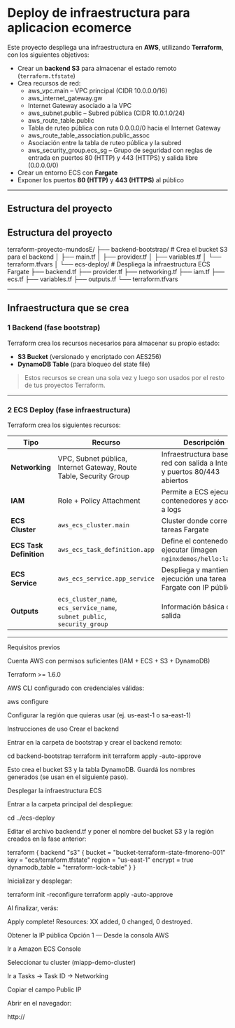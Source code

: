 # Deploy de infraestructura para aplicacion ecomerce

Este proyecto despliega una infraestructura en **AWS**, utilizando **Terraform**, con los siguientes objetivos:

- Crear un **backend S3** para almacenar el estado remoto (`terraform.tfstate`)
- Crea recursos de red:
    - aws_vpc.main – VPC principal (CIDR 10.0.0.0/16)
    - aws_internet_gateway.gw 
    - Internet Gateway asociado a la VPC
    - aws_subnet.public – Subred pública (CIDR 10.0.1.0/24)
    - aws_route_table.public 
    - Tabla de ruteo pública con ruta 0.0.0.0/0 hacia el Internet Gateway
    - aws_route_table_association.public_assoc 
    - Asociación entre la tabla de ruteo pública y la subred
    - aws_security_group.ecs_sg – Grupo de seguridad con reglas de entrada en puertos 80 (HTTP) y 443 (HTTPS) y salida libre (0.0.0.0/0)
- Crear un entorno ECS con **Fargate**
- Exponer los puertos **80 (HTTP)** y **443 (HTTPS)** al público
---

## Estructura del proyecto

## Estructura del proyecto

terraform-proyecto-mundosE/
├── backend-bootstrap/ # Crea el bucket S3 para el backend
│ ├── main.tf
│ ├── provider.tf
│ ├── variables.tf
│ └── terraform.tfvars
│
└── ecs-deploy/ # Despliega la infraestructura ECS Fargate
├── backend.tf
├── provider.tf
├── networking.tf
├── iam.tf
├── ecs.tf
├── variables.tf
├── outputs.tf
└── terraform.tfvars


---

## Infraestructura que se crea

### **1️ Backend (fase bootstrap)**
Terraform crea los recursos necesarios para almacenar su propio estado:

- **S3 Bucket** (versionado y encriptado con AES256)
- **DynamoDB Table** (para bloqueo del state file)

>  Estos recursos se crean una sola vez y luego son usados por el resto de tus proyectos Terraform.

---

### **2️ ECS Deploy (fase infraestructura)**

Terraform crea los siguientes recursos:

| Tipo | Recurso | Descripción |
|------|----------|-------------|
| **Networking** | VPC, Subnet pública, Internet Gateway, Route Table, Security Group | Infraestructura base de red con salida a Internet y puertos 80/443 abiertos |
| **IAM** | Role + Policy Attachment | Permite a ECS ejecutar contenedores y acceder a logs |
| **ECS Cluster** | `aws_ecs_cluster.main` | Cluster donde corren las tareas Fargate |
| **ECS Task Definition** | `aws_ecs_task_definition.app` | Define el contenedor a ejecutar (imagen `nginxdemos/hello:latest`) |
| **ECS Service** | `aws_ecs_service.app_service` | Despliega y mantiene en ejecución una tarea Fargate con IP pública |
| **Outputs** | `ecs_cluster_name`, `ecs_service_name`, `subnet_public`, `security_group` | Información básica de salida |

---

Requisitos previos

Cuenta AWS con permisos suficientes (IAM + ECS + S3 + DynamoDB)

Terraform >= 1.6.0

AWS CLI configurado con credenciales válidas:

aws configure


Configurar la región que quieras usar (ej. us-east-1 o sa-east-1)

 Instrucciones de uso
 Crear el backend

Entrar en la carpeta de bootstrap y crear el backend remoto:

cd backend-bootstrap
terraform init
terraform apply -auto-approve


Esto crea el bucket S3 y la tabla DynamoDB.
Guardá los nombres generados (se usan en el siguiente paso).

 Desplegar la infraestructura ECS

Entrar a la carpeta principal del despliegue:

cd ../ecs-deploy


Editar el archivo backend.tf y poner el nombre del bucket S3 y la región creados en la fase anterior:

terraform {
  backend "s3" {
    bucket         = "bucket-terraform-state-fmoreno-001"
    key            = "ecs/terraform.tfstate"
    region         = "us-east-1"
    encrypt        = true
    dynamodb_table = "terraform-lock-table"
  }
}


Inicializar y desplegar:

terraform init -reconfigure
terraform apply -auto-approve


Al finalizar, verás:

Apply complete! Resources: XX added, 0 changed, 0 destroyed.

 Obtener la IP pública
 Opción 1 — Desde la consola AWS

Ir a Amazon ECS Console

Seleccionar tu cluster (miapp-demo-cluster)

Ir a Tasks → Task ID → Networking

Copiar el campo Public IP

Abrir en el navegador:

http://<ip-publica>
